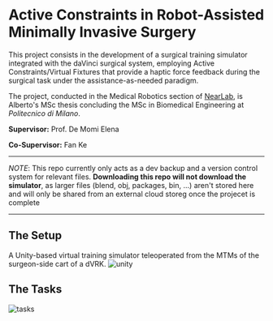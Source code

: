 # Active Constraints in Robot-Assisted Minimally Invasive Surgery
This project consists in the development of a surgical training simulator integrated with the daVinci surgical system, employing Active Constraints/Virtual Fixtures that provide a haptic force feedback during the surgical task under the assistance-as-needed paradigm.

The project, conducted in the Medical Robotics section of [NearLab](https://nearlab.polimi.it/), is Alberto's MSc thesis concluding the MSc in Biomedical Engineering at _Politecnico di Milano_.

**Supervisor:** Prof. De Momi Elena

**Co-Supervisor:** Fan Ke

***
_NOTE_: This repo currently only acts as a dev backup and a version control system for relevant files. **Downloading this repo will not download the simulator**, as larger files (blend, obj, packages, bin, ...) aren't stored here and will only be shared from an external cloud storeg once the projecet is complete
***

## The Setup
A Unity-based virtual training simulator teleoperated from the MTMs of the surgeon-side cart of a dVRK.
![unity](https://github.com/alberto-rota/MSc-Thesis-Active-Constraints-in-RAMIS/blob/main/readme/unity.png)

## The Tasks
![tasks](https://github.com/alberto-rota/MSc-Thesis-Active-Constraints-in-RAMIS/blob/main/readme/tasks.png)
